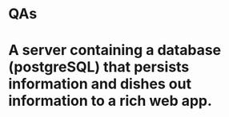 # QAs

# A server containing a database (postgreSQL) that persists information and dishes out information to a rich web app.
#
#
#
#
#
#
#
#
#
#
#
